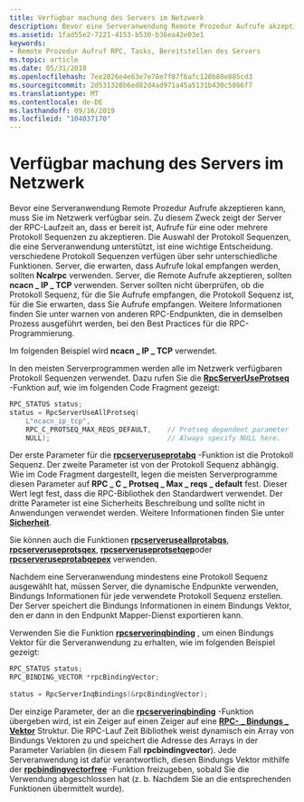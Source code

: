 ```yaml
---
title: Verfügbar machung des Servers im Netzwerk
description: Bevor eine Serveranwendung Remote Prozedur Aufrufe akzeptieren kann, muss Sie im Netzwerk verfügbar sein.
ms.assetid: 1fad55e2-7221-4153-b530-b36ea42e03e1
keywords:
- Remote Prozedur Aufruf RPC, Tasks, Bereitstellen des Servers
ms.topic: article
ms.date: 05/31/2018
ms.openlocfilehash: 7ee2826e4e63e7e78e7f87f6afc120b80e885cd3
ms.sourcegitcommit: 2d531328b6ed82d4ad971a45a5131b430c5866f7
ms.translationtype: MT
ms.contentlocale: de-DE
ms.lasthandoff: 09/16/2019
ms.locfileid: "104037170"
---
```

# <a name="making-the-server-available-on-the-network"></a>Verfügbar machung des Servers im Netzwerk

Bevor eine Serveranwendung Remote Prozedur Aufrufe akzeptieren kann, muss Sie im Netzwerk verfügbar sein. Zu diesem Zweck zeigt der Server der RPC-Laufzeit an, dass er bereit ist, Aufrufe für eine oder mehrere Protokoll Sequenzen zu akzeptieren. Die Auswahl der Protokoll Sequenzen, die eine Serveranwendung unterstützt, ist eine wichtige Entscheidung. verschiedene Protokoll Sequenzen verfügen über sehr unterschiedliche Funktionen. Server, die erwarten, dass Aufrufe lokal empfangen werden, sollten **Ncalrpc** verwenden. Server, die Remote Aufrufe akzeptieren, sollten **ncacn \_ IP \_ TCP** verwenden. Server sollten nicht überprüfen, ob die Protokoll Sequenz, für die Sie Aufrufe empfangen, die Protokoll Sequenz ist, für die Sie erwarten, dass Sie Aufrufe empfangen. Weitere Informationen finden Sie unter warnen von anderen RPC-Endpunkten, die in demselben Prozess ausgeführt werden, bei den Best Practices für die RPC-Programmierung.

Im folgenden Beispiel wird **ncacn \_ IP \_ TCP** verwendet.

In den meisten Serverprogrammen werden alle im Netzwerk verfügbaren Protokoll Sequenzen verwendet. Dazu rufen Sie die [**RpcServerUseProtseq**](/windows/desktop/api/Rpcdce/nf-rpcdce-rpcserveruseprotseq) -Funktion auf, wie im folgenden Code Fragment gezeigt:


```C++
RPC_STATUS status;
status = RpcServerUseAllProtseq(
    L"ncacn_ip_tcp",
    RPC_C_PROTSEQ_MAX_REQS_DEFAULT,    // Protseq dependent parameter
    NULL);                             // Always specify NULL here.
```



Der erste Parameter für die [**rpcserveruseprotabq**](/windows/desktop/api/Rpcdce/nf-rpcdce-rpcserveruseprotseq) -Funktion ist die Protokoll Sequenz. Der zweite Parameter ist von der Protokoll Sequenz abhängig. Wie im Code Fragment dargestellt, legen die meisten Serverprogramme diesen Parameter auf **RPC \_ C \_ Protseq \_ Max \_ reqs \_ default** fest. Dieser Wert legt fest, dass die RPC-Bibliothek den Standardwert verwendet. Der dritte Parameter ist eine Sicherheits Beschreibung und sollte nicht in Anwendungen verwendet werden. Weitere Informationen finden Sie unter [**Sicherheit**](security.md).

Sie können auch die Funktionen [**rpcserveruseallprotabqs**](/windows/desktop/api/Rpcdce/nf-rpcdce-rpcserveruseallprotseqs), [**rpcserveruseprotsqex**](/windows/desktop/api/Rpcdce/nf-rpcdce-rpcserveruseprotseqex), [**rpcserveruseprotsetqep**](/windows/desktop/api/Rpcdce/nf-rpcdce-rpcserveruseprotseqep)oder [**rpcserveruseprotabqepex**](/windows/desktop/api/Rpcdce/nf-rpcdce-rpcserveruseprotseqepex) verwenden.

Nachdem eine Serveranwendung mindestens eine Protokoll Sequenz ausgewählt hat, müssen Server, die dynamische Endpunkte verwenden, Bindungs Informationen für jede verwendete Protokoll Sequenz erstellen. Der Server speichert die Bindungs Informationen in einem Bindungs Vektor, den er dann in den Endpunkt Mapper-Dienst exportieren kann.

Verwenden Sie die Funktion [**rpcserverinqbinding**](/windows/desktop/api/Rpcdce/nf-rpcdce-rpcserverinqbindings) , um einen Bindungs Vektor für die Serveranwendung zu erhalten, wie im folgenden Beispiel gezeigt:


```C++
RPC_STATUS status;
RPC_BINDING_VECTOR *rpcBindingVector;
 
status = RpcServerInqBindings(&rpcBindingVector);
```



Der einzige Parameter, der an die [**rpcserverinqbinding**](/windows/desktop/api/Rpcdce/nf-rpcdce-rpcserverinqbindings) -Funktion übergeben wird, ist ein Zeiger auf einen Zeiger auf eine [**RPC- \_ Bindungs \_ Vektor**](/windows/desktop/api/Rpcdce/ns-rpcdce-rpc_binding_vector) Struktur. Die RPC-Lauf Zeit Bibliothek weist dynamisch ein Array von Bindungs Vektoren zu und speichert die Adresse des Arrays in der Parameter Variablen (in diesem Fall **rpcbindingvector**). Jede Serveranwendung ist dafür verantwortlich, diesen Bindungs Vektor mithilfe der [**rpcbindingvectorfree**](/windows/desktop/api/Rpcdce/nf-rpcdce-rpcbindingvectorfree) -Funktion freizugeben, sobald Sie die Verwendung abgeschlossen hat (z. b. Nachdem Sie an die entsprechenden Funktionen übermittelt wurde).

 

 




